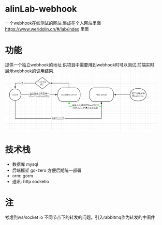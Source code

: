 # alinLab-webhook
一个webhook在线测试的网站.集成在个人网站里面  https://www.weridolin.cn/#/lab/index 里面


# 功能
提供一个独立webhook的地址,供项目中需要用到webhook时可以测试.前端实时展示webhook的调用结果.
![逻辑](./docs/%E9%80%BB%E8%BE%91%E5%9B%BE.png)

# 技术栈
- 数据库 mysql
- 后端框架 go-zero 方便后期统一部署
- orm: gorm
- 通讯: http socketio

# 注
考虑到ws/socket io 不同节点下的转发的问题，引入rabbitmq作为转发的中间件